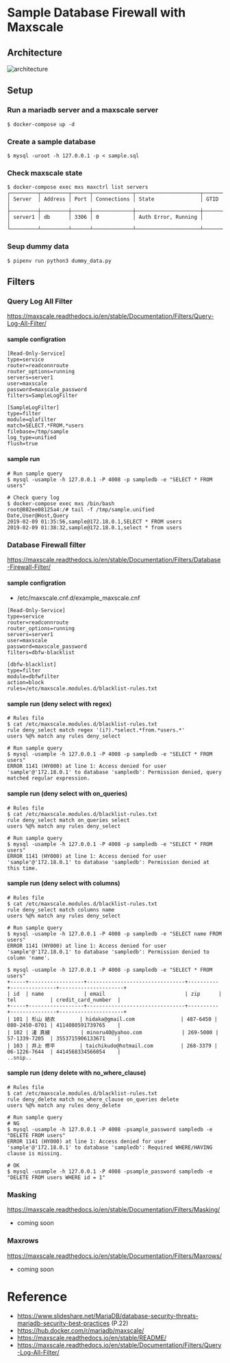 # Sample Database Firewall with Maxscale
## Architecture
![architecture](https://raw.githubusercontent.com/tsaeki/sample_database_firewall_with_maxscale/images/20190204_sample_maxscale.png)
## Setup
### Run a mariadb server and a maxscale server
```
$ docker-compose up -d 
```

### Create a sample database
```
$ mysql -uroot -h 127.0.0.1 -p < sample.sql
```

### Check maxscale state
```
$ docker-compose exec mxs maxctrl list servers
┌─────────┬─────────┬──────┬─────────────┬─────────────────────┬──────┐ 
│ Server  │ Address │ Port │ Connections │ State               │ GTID │
├─────────┼─────────┼──────┼─────────────┼─────────────────────┼──────┤
│ server1 │ db      │ 3306 │ 0           │ Auth Error, Running │      │
└─────────┴─────────┴──────┴─────────────┴─────────────────────┴──────┘
```

### Seup dummy data
```
$ pipenv run python3 dummy_data.py
```

## Filters
### Query Log All Filter
https://maxscale.readthedocs.io/en/stable/Documentation/Filters/Query-Log-All-Filter/

#### sample configration
```
[Read-Only-Service]
type=service
router=readconnroute
router_options=running
servers=server1
user=maxscale
password=maxscale_password
filters=SampleLogFilter

[SampleLogFilter]
type=filter
module=qlafilter
match=SELECT.*FROM.*users
filebase=/tmp/sample
log_type=unified
flush=true
```
#### sample run
```
# Run sample query
$ mysql -usample -h 127.0.0.1 -P 4008 -p sampledb -e "SELECT * FROM users"

# Check query log
$ docker-compose exec mxs /bin/bash
root@882ee08125a4:/# tail -f /tmp/sample.unified
Date,User@Host,Query
2019-02-09 01:35:56,sample@172.18.0.1,SELECT * FROM users
2019-02-09 01:38:32,sample@172.18.0.1,select * from users
```

### Database Firewall filter
https://maxscale.readthedocs.io/en/stable/Documentation/Filters/Database-Firewall-Filter/
#### sample configration
- /etc/maxscale.cnf.d/example_maxscale.cnf
```
[Read-Only-Service]
type=service
router=readconnroute
router_options=running
servers=server1
user=maxscale
password=maxscale_password
filters=dbfw-blacklist

[dbfw-blacklist]
type=filter
module=dbfwfilter
action=block
rules=/etc/maxscale.modules.d/blacklist-rules.txt
```
#### sample run (deny select with regex)
```
# Rules file
$ cat /etc/maxscale.modules.d/blacklist-rules.txt
rule deny_select match regex '(i?).*select.*from.*users.*'
users %@% match any rules deny_select

# Run sample query
$ mysql -usample -h 127.0.0.1 -P 4008 -p sampledb -e "SELECT * FROM users"
ERROR 1141 (HY000) at line 1: Access denied for user 'sample'@'172.18.0.1' to database 'sampledb': Permission denied, query matched regular expression.
```
#### sample run (deny select with on_queries)
```
# Rules file
$ cat /etc/maxscale.modules.d/blacklist-rules.txt
rule deny_select match on_queries select
users %@% match any rules deny_select

# Run sample query
$ mysql -usample -h 127.0.0.1 -P 4008 -p sampledb -e "SELECT * FROM users"
ERROR 1141 (HY000) at line 1: Access denied for user 'sample'@'172.18.0.1' to database 'sampledb': Permission denied at this time.
```
#### sample run (deny select with columns)
```
# Rules file
$ cat /etc/maxscale.modules.d/blacklist-rules.txt
rule deny_select match columns name
users %@% match any rules deny_select

# Run sample query
$ mysql -usample -h 127.0.0.1 -P 4008 -p sampledb -e "SELECT name FROM users"
ERROR 1141 (HY000) at line 1: Access denied for user 'sample'@'172.18.0.1' to database 'sampledb': Permission denied to column 'name'.

$ mysql -usample -h 127.0.0.1 -P 4008 -p sampledb -e "SELECT * FROM users"
+-----+------------------+--------------------------------+----------+---------------+---------------------+
| id  | name             | email                          | zip      | tel           | credit_card_number  |
+-----+------------------+--------------------------------+----------+---------------+---------------------+
| 101 | 杉山 結衣        | hidaka@gmail.com               | 487-6450 | 080-2450-8701 | 4114080591739765    |
| 102 | 渚 真綾          | minoru40@yahoo.com             | 269-5000 | 57-1339-7205  | 3553715906133671    |
| 103 | 井上 修平        | taichikudo@hotmail.com         | 268-3379 | 06-1226-7644  | 4414568334566054    |
..snip..
```
#### sample run (deny delete with no_where_clause)
```
# Rules file
$ cat /etc/maxscale.modules.d/blacklist-rules.txt
rule deny_delete match no_where_clause on_queries delete
users %@% match any rules deny_delete

# Run sample query
# NG
$ mysql -usample -h 127.0.0.1 -P 4008 -psample_password sampledb -e "DELETE FROM users"
ERROR 1141 (HY000) at line 1: Access denied for user 'sample'@'172.18.0.1' to database 'sampledb': Required WHERE/HAVING clause is missing.

# OK
$ mysql -usample -h 127.0.0.1 -P 4008 -psample_password sampledb -e "DELETE FROM users WHERE id = 1"
```

### Masking
https://maxscale.readthedocs.io/en/stable/Documentation/Filters/Masking/
- coming soon
### Maxrows
https://maxscale.readthedocs.io/en/stable/Documentation/Filters/Maxrows/
- coming soon
# Reference
- https://www.slideshare.net/MariaDB/database-security-threats-mariadb-security-best-practices (P.22)
- https://hub.docker.com/r/mariadb/maxscale/
- https://maxscale.readthedocs.io/en/stable/README/
- https://maxscale.readthedocs.io/en/stable/Documentation/Filters/Query-Log-All-Filter/